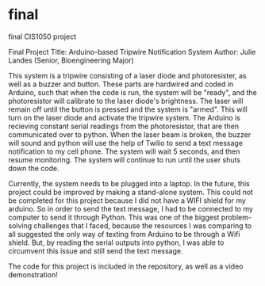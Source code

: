 # final
final CIS1050 project

Final Project Title:  Arduino-based Tripwire Notification System
Author:  Julie Landes
        (Senior, Bioengineering Major)

This system is a tripwire consisting of a laser diode and photoresister, as well as a buzzer and button. These parts are hardwired and coded in Arduino, such that when the code is run, the system will be "ready", and the photoresistor will calibrate to the laser diode's brightness. The laser will remain off until the button is pressed and the system is "armed". This will turn on the laser diode and activate the tripwire system. The Arduino is recieving constant serial readings from the photoresistor, that are then communicated over to python. When the laser beam is broken, the buzzer will sound and python will use the help of Twilio to send a text message notification to my cell phone. The system will wait 5 seconds, and then resume monitoring. The system will continue to run until the user shuts down the code.

Currently, the system needs to be plugged into a laptop. In the future, this project could be improved by making a stand-alone system. This could not be completed for this project because I did not have a WIFI shield for my arduino. So in order to send the text message, I had to be connected to my computer to send it through Python. This was one of the biggest problem-solving challenges that I faced, because the resources I was comparing to all suggested the only way of texting from Arduino to be through a Wifi shield. But, by reading the serial outputs into python, I was able to circumvent this issue and still send the text message. 

The code for this project is included in the repository, as well as a video demonstration!
